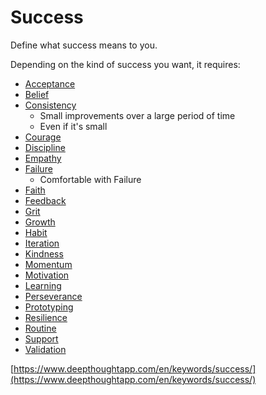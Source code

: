 # Success

Define what success means to you.

Depending on the kind of success you want, it requires:

* [Acceptance](https://www.deepthoughtapp.com/en/keywords/acceptance/)
* [Belief](https://www.deepthoughtapp.com/en/keywords/beliefs/)
* [Consistency](https://www.deepthoughtapp.com/en/keywords/consistency/)
  * Small improvements over a large period of time
  * Even if it's small
* [Courage](https://www.deepthoughtapp.com/en/keywords/courage/)
* [Discipline](https://www.deepthoughtapp.com/en/keywords/discipline/)
* [Empathy](https://www.deepthoughtapp.com/en/keywords/empathy/)
* [Failure](https://www.deepthoughtapp.com/en/keywords/failure/)
  * Comfortable with Failure
* [Faith](https://www.deepthoughtapp.com/en/keywords/faith/)
* [Feedback](https://www.deepthoughtapp.com/en/keywords/feedback/)
* [Grit](https://www.deepthoughtapp.com/en/keywords/grit/)
* [Growth](https://www.deepthoughtapp.com/en/keywords/growth/)
* [Habit](https://www.deepthoughtapp.com/en/keywords/habit/)
* [Iteration](https://www.deepthoughtapp.com/en/keywords/iteration/)
* [Kindness](https://www.deepthoughtapp.com/en/keywords/kindness/)
* [Momentum](https://www.deepthoughtapp.com/en/keywords/momentum/)
* [Motivation](https://www.deepthoughtapp.com/en/keywords/motivation/)
* [Learning](https://www.deepthoughtapp.com/en/keywords/learning/)
* [Perseverance](https://www.deepthoughtapp.com/en/keywords/perseverance)
* [Prototyping](https://www.deepthoughtapp.com/en/keywords/prototype/)
* [Resilience](https://www.deepthoughtapp.com/en/keywords/resilience/)
* [Routine](https://www.deepthoughtapp.com/en/keywords/routine/)
* [Support](https://www.deepthoughtapp.com/en/keywords/support/)
* [Validation](https://www.deepthoughtapp.com/en/keywords/validation/)

[https://www.deepthoughtapp.com/en/keywords/success/](https://www.deepthoughtapp.com/en/keywords/success/)

